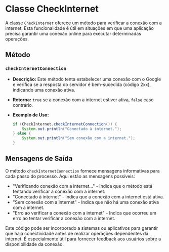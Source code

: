 # Classe CheckInternet

A classe `CheckInternet` oferece um método para verificar a conexão com a internet. Esta funcionalidade é útil em situações em que uma aplicação precisa garantir uma conexão online para executar determinadas operações.

## Método

### `checkInternetConnection`

- **Descrição:** Este método tenta estabelecer uma conexão com o Google e verifica se a resposta do servidor é bem-sucedida (código 2xx), indicando uma conexão ativa.

- **Retorna:** `true` se a conexão com a internet estiver ativa, `false` caso contrário.

- **Exemplo de Uso:**
  ```java
  if (CheckInternet.checkInternetConnection()) {
      System.out.println("Conectado à internet.");
  } else {
      System.out.println("Sem conexão com a internet.");
  }
  ```

## Mensagens de Saída

O método `checkInternetConnection` fornece mensagens informativas para cada passo do processo. Aqui estão as mensagens possíveis:

- "Verificando conexão com a internet..." - Indica que o método está tentando verificar a conexão com a internet.
- "Conectado à internet" - Indica que a conexão com a internet está ativa.
- "Sem conexão com a internet" - Indica que não há uma conexão ativa com a internet.
- "Erro ao verificar a conexão com a internet" - Indica que ocorreu um erro ao tentar verificar a conexão com a internet.

Este código pode ser incorporado a sistemas ou aplicativos para garantir que haja conectividade antes de realizar operações dependentes da internet. É especialmente útil para fornecer feedback aos usuários sobre a disponibilidade da conexão.
